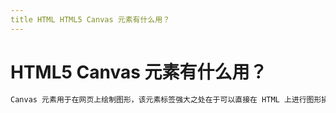 ```yaml
---
title HTML HTML5 Canvas 元素有什么⽤？
---
```


# HTML5 Canvas 元素有什么⽤？

```html
Canvas 元素⽤于在⽹⻚上绘制图形，该元素标签强⼤之处在于可以直接在 HTML 上进⾏图形操作。
```